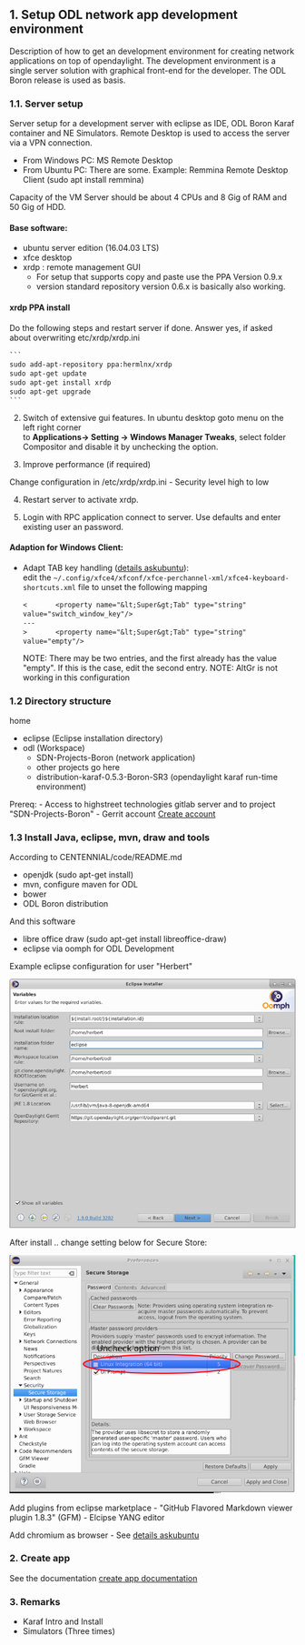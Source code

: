 ## 1. Setup ODL network app development environment

Description of how to get an development environment for creating network applications on top of opendaylight.
The development environment is a single server solution with graphical front-end for the developer.
The ODL Boron release is used as basis.

### 1.1. Server setup

Server setup for a development server with eclipse as IDE, ODL Boron Karaf container and NE Simulators.
Remote Desktop is used to access the server via a VPN connection.
  - From Windows PC: MS Remote Desktop
  - From Ubuntu PC: There are some. Example: Remmina Remote Desktop Client (sudo apt install remmina)

Capacity of the VM Server should be about 4 CPUs and 8 Gig of RAM and 50 Gig of HDD.

#### Base software:

  - ubuntu server edition (16.04.03 LTS)
  - xfce desktop
  - xrdp : remote management GUI
    - For setup that supports copy and paste use the PPA Version 0.9.x
    - version standard repository version 0.6.x is basically also working.

#### xrdp PPA install

Do the following steps and restart server if done.
Answer yes, if asked about overwriting etc/xrdp/xrdp.ini

    ```
    sudo add-apt-repository ppa:hermlnx/xrdp
    sudo apt-get update
    sudo apt-get install xrdp
    sudo apt-get upgrade
    ```

2. Switch of extensive gui features. In ubuntu desktop goto menu on the left right corner <br/>
   to **Applications-> Setting -> Windows Manager Tweaks**, select folder Compositor and
   disable it by unchecking the option.

3. Improve performance (if required)

  Change configuration in /etc/xrdp/xrdp.ini
      - Security level high to low

4. Restart server to activate xrdp.

5. Login with RPC application connect to server. Use defaults and enter existing user an password.


#### Adaption for Windows Client:
  - Adapt TAB key handling ([details askubuntu](https://askubuntu.com/questions/352121/bash-auto-completion-with-xubuntu-and-xrdp-from-windows)):<br/>
    edit the `~/.config/xfce4/xfconf/xfce-perchannel-xml/xfce4-keyboard-shortcuts.xml` file to unset the following mapping
    ```
    <       <property name="&lt;Super&gt;Tab" type="string" value="switch_window_key"/>
    ---
    >       <property name="&lt;Super&gt;Tab" type="string" value="empty"/>
    ```
    NOTE: There may be two entries, and the first already has the value "empty". If this is the case, edit the second entry.
    NOTE: AltGr is not working in this configuration

### 1.2 Directory structure

home
  - eclipse (Eclipse installation directory)
  - odl (Workspace)
    - SDN-Projects-Boron (network application)
    - other projects go here
    - distribution-karaf-0.5.3-Boron-SR3 (opendaylight karaf run-time environment)

Prereq:
    - Access to highstreet technologies gitlab server and to project "SDN-Projects-Boron"
    - Gerrit account [Create account](https://wiki.opendaylight.org/view/OpenDaylight_Controller:Gerrit_Setup)


### 1.3 Install Java, eclipse, mvn, draw and tools

  According to CENTENNIAL/code/README.md
  - openjdk (sudo apt-get install)
  - mvn, configure maven for ODL
  - bower
  - ODL Boron distribution

  And this software
  - libre office draw  (sudo apt-get install libreoffice-draw)
  - eclipse via oomph for ODL Development

  Example eclipse configuration for user "Herbert"

  ![eclipse parameters](READMEInstallDevelopmentEnvironment_1_eclipseinst.png?raw=true "Eclipse parameters")

  After install .. change setting below for Secure Store:

  ![eclipse adaption](READMEInstallDevelopmentEnvironment_2_secureStore.png?raw=true "Secure store option")

  Add plugins from eclipse marketplace
    - "GitHub Flavored Markdown viewer plugin 1.8.3" (GFM)
    - Elcipse YANG editor

  Add chromium as browser
    - See [details askubuntu](https://wiki.ubuntuusers.de/Chromium/Installation/)


### 2. Create app

See the documentation [create app documentation](READMECreateApp4Boron.md)


### 3. Remarks

  - Karaf Intro and Install
  - Simulators (Three times)
